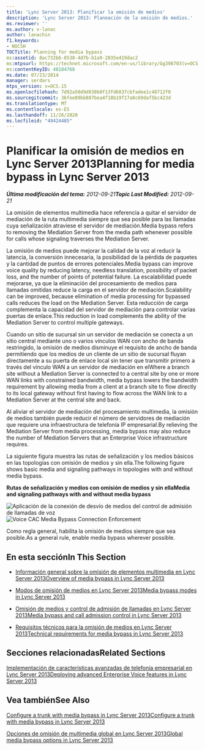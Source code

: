 ```yaml
---
title: 'Lync Server 2013: Planificar la omisión de medios'
description: 'Lync Server 2013: Planeación de la omisión de medios.'
ms.reviewer: ''
ms.author: v-lanac
author: lanachin
f1.keywords:
- NOCSH
TOCTitle: Planning for media bypass
ms:assetid: 8ac732b6-8538-4d7b-b1a9-2035e419dac2
ms:mtpsurl: https://technet.microsoft.com/en-us/library/Gg398703(v=OCS.15)
ms:contentKeyID: 48184768
ms.date: 07/23/2014
manager: serdars
mtps_version: v=OCS.15
ms.openlocfilehash: 7d92a50d9d838b0f13fd6837cbfadee1c48712f0
ms.sourcegitcommit: 36fee89bb887bea4f18b19f17a8c69daf5bc423d
ms.translationtype: MT
ms.contentlocale: es-ES
ms.lasthandoff: 11/26/2020
ms.locfileid: "49424485"
---
```

# <a name="planning-for-media-bypass-in-lync-server-2013"></a><span data-ttu-id="9866c-103">Planificar la omisión de medios en Lync Server 2013</span><span class="sxs-lookup"><span data-stu-id="9866c-103">Planning for media bypass in Lync Server 2013</span></span>

<div data-xmlns="http://www.w3.org/1999/xhtml">

<div class="topic" data-xmlns="http://www.w3.org/1999/xhtml" data-msxsl="urn:schemas-microsoft-com:xslt" data-cs="https://msdn.microsoft.com/">

<div data-asp="https://msdn2.microsoft.com/asp">



</div>

<div id="mainSection">

<div id="mainBody"><span data-ttu-id="9866c-104">

<span> </span></span><span class="sxs-lookup"><span data-stu-id="9866c-104">

<span> </span></span></span>

<span data-ttu-id="9866c-105">_**Última modificación del tema:** 2012-09-21_</span><span class="sxs-lookup"><span data-stu-id="9866c-105">_**Topic Last Modified:** 2012-09-21_</span></span>

<span data-ttu-id="9866c-106">La omisión de elementos multimedia hace referencia a quitar el servidor de mediación de la ruta multimedia siempre que sea posible para las llamadas cuya señalización atraviese el servidor de mediación.</span><span class="sxs-lookup"><span data-stu-id="9866c-106">Media bypass refers to removing the Mediation Server from the media path whenever possible for calls whose signaling traverses the Mediation Server.</span></span>

<span data-ttu-id="9866c-107">La omisión de medios puede mejorar la calidad de la voz al reducir la latencia, la conversión innecesaria, la posibilidad de la pérdida de paquetes y la cantidad de puntos de errores potenciales.</span><span class="sxs-lookup"><span data-stu-id="9866c-107">Media bypass can improve voice quality by reducing latency, needless translation, possibility of packet loss, and the number of points of potential failure.</span></span> <span data-ttu-id="9866c-108">La escalabilidad puede mejorarse, ya que la eliminación del procesamiento de medios para llamadas omitidas reduce la carga en el servidor de mediación.</span><span class="sxs-lookup"><span data-stu-id="9866c-108">Scalability can be improved, because elimination of media processing for bypassed calls reduces the load on the Mediation Server.</span></span> <span data-ttu-id="9866c-109">Esta reducción de carga complementa la capacidad del servidor de mediación para controlar varias puertas de enlace.</span><span class="sxs-lookup"><span data-stu-id="9866c-109">This reduction in load complements the ability of the Mediation Server to control multiple gateways.</span></span>

<span data-ttu-id="9866c-110">Cuando un sitio de sucursal sin un servidor de mediación se conecta a un sitio central mediante uno o varios vínculos WAN con ancho de banda restringido, la omisión de medios disminuye el requisito de ancho de banda permitiendo que los medios de un cliente de un sitio de sucursal fluyan directamente a su puerta de enlace local sin tener que transmitir primero a través del vínculo WAN a un servidor de mediación en el</span><span class="sxs-lookup"><span data-stu-id="9866c-110">Where a branch site without a Mediation Server is connected to a central site by one or more WAN links with constrained bandwidth, media bypass lowers the bandwidth requirement by allowing media from a client at a branch site to flow directly to its local gateway without first having to flow across the WAN link to a Mediation Server at the central site and back.</span></span>

<span data-ttu-id="9866c-111">Al aliviar el servidor de mediación del procesamiento multimedia, la omisión de medios también puede reducir el número de servidores de mediación que requiere una infraestructura de telefonía IP empresarial.</span><span class="sxs-lookup"><span data-stu-id="9866c-111">By relieving the Mediation Server from media processing, media bypass may also reduce the number of Mediation Servers that an Enterprise Voice infrastructure requires.</span></span>

<span data-ttu-id="9866c-112">La siguiente figura muestra las rutas de señalización y los medios básicos en las topologías con omisión de medios y sin ella.</span><span class="sxs-lookup"><span data-stu-id="9866c-112">The following figure shows basic media and signaling pathways in topologies with and without media bypass.</span></span>

<span data-ttu-id="9866c-113">**Rutas de señalización y medios con omisión de medios y sin ella**</span><span class="sxs-lookup"><span data-stu-id="9866c-113">**Media and signaling pathways with and without media bypass**</span></span>

<span data-ttu-id="9866c-114">![Aplicación de la conexión de desvío de medios del control de admisión de llamadas de voz](images/Gg398703.4d66d529-0912-4de1-abec-266f54272eb3(OCS.15).jpg "Aplicación de la conexión de desvío de medios del control de admisión de llamadas de voz")</span><span class="sxs-lookup"><span data-stu-id="9866c-114">![Voice CAC Media Bypass Connection Enforcement](images/Gg398703.4d66d529-0912-4de1-abec-266f54272eb3(OCS.15).jpg "Voice CAC Media Bypass Connection Enforcement")</span></span>

<span data-ttu-id="9866c-115">Como regla general, habilita la omisión de medios siempre que sea posible.</span><span class="sxs-lookup"><span data-stu-id="9866c-115">As a general rule, enable media bypass wherever possible.</span></span>

<div>

## <a name="in-this-section"></a><span data-ttu-id="9866c-116">En esta sección</span><span class="sxs-lookup"><span data-stu-id="9866c-116">In This Section</span></span>

  - [<span data-ttu-id="9866c-117">Información general sobre la omisión de elementos multimedia en Lync Server 2013</span><span class="sxs-lookup"><span data-stu-id="9866c-117">Overview of media bypass in Lync Server 2013</span></span>](lync-server-2013-overview-of-media-bypass.md)

  - [<span data-ttu-id="9866c-118">Modos de omisión de medios en Lync Server 2013</span><span class="sxs-lookup"><span data-stu-id="9866c-118">Media bypass modes in Lync Server 2013</span></span>](lync-server-2013-media-bypass-modes.md)

  - [<span data-ttu-id="9866c-119">Omisión de medios y control de admisión de llamadas en Lync Server 2013</span><span class="sxs-lookup"><span data-stu-id="9866c-119">Media bypass and call admission control in Lync Server 2013</span></span>](lync-server-2013-media-bypass-and-call-admission-control.md)

  - [<span data-ttu-id="9866c-120">Requisitos técnicos para la omisión de medios en Lync Server 2013</span><span class="sxs-lookup"><span data-stu-id="9866c-120">Technical requirements for media bypass in Lync Server 2013</span></span>](lync-server-2013-technical-requirements-for-media-bypass.md)

</div>

<div>

## <a name="related-sections"></a><span data-ttu-id="9866c-121">Secciones relacionadas</span><span class="sxs-lookup"><span data-stu-id="9866c-121">Related Sections</span></span>

[<span data-ttu-id="9866c-122">Implementación de características avanzadas de telefonía empresarial en Lync Server 2013</span><span class="sxs-lookup"><span data-stu-id="9866c-122">Deploying advanced Enterprise Voice features in Lync Server 2013</span></span>](lync-server-2013-deploying-advanced-enterprise-voice-features.md)

</div>

<div>

## <a name="see-also"></a><span data-ttu-id="9866c-123">Vea también</span><span class="sxs-lookup"><span data-stu-id="9866c-123">See Also</span></span>


[<span data-ttu-id="9866c-124">Configure a trunk with media bypass in Lync Server 2013</span><span class="sxs-lookup"><span data-stu-id="9866c-124">Configure a trunk with media bypass in Lync Server 2013</span></span>](lync-server-2013-configure-a-trunk-with-media-bypass.md)  


[<span data-ttu-id="9866c-125">Opciones de omisión de multimedia global en Lync Server 2013</span><span class="sxs-lookup"><span data-stu-id="9866c-125">Global media bypass options in Lync Server 2013</span></span>](lync-server-2013-global-media-bypass-options.md)  
  

<span data-ttu-id="9866c-126"></div>

</div>

<span> </span>

</div>

</div>

</span><span class="sxs-lookup"><span data-stu-id="9866c-126"></div>

</div>

<span> </span>

</div>

</div>

</span></span></div>

